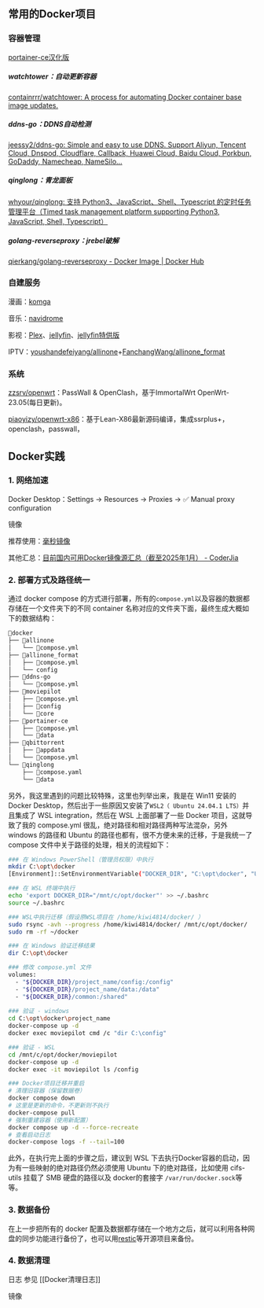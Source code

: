 ## 常用的Docker项目

### 容器管理

[portainer-ce汉化版](https://hub.docker.com/r/6053537/portainer-ce)

##### watchtower：自动更新容器

[containrrr/watchtower: A process for automating Docker container base image updates.](https://github.com/containrrr/watchtower)

##### ddns-go：DDNS自动检测

[jeessy2/ddns-go: Simple and easy to use DDNS. Support Aliyun, Tencent Cloud, Dnspod, Cloudflare, Callback, Huawei Cloud, Baidu Cloud, Porkbun, GoDaddy, Namecheap, NameSilo...](https://github.com/jeessy2/ddns-go)

##### qinglong：青龙面板

[whyour/qinglong: 支持 Python3、JavaScript、Shell、Typescript 的定时任务管理平台（Timed task management platform supporting Python3, JavaScript, Shell, Typescript）](https://github.com/whyour/qinglong)

##### golang-reverseproxy：jrebel破解

[qierkang/golang-reverseproxy - Docker Image | Docker Hub](https://hub.docker.com/r/qierkang/golang-reverseproxy)





### 自建服务

漫画：[komga](https://github.com/gotson/komga)

音乐：[navidrome](https://hub.docker.com/r/deluan/navidrome)

影视：[Plex](https://github.com/plexinc/pms-docker)、[jellyfin](https://hub.docker.com/r/jellyfin/jellyfin/)、[jellyfin特供版](https://hub.docker.com/r/nyanmisaka/jellyfin)

IPTV：[youshandefeiyang/allinone](https://hub.docker.com/r/youshandefeiyang/allinone)+[FanchangWang/allinone_format](https://github.com/FanchangWang/allinone_format)



### 系统

[zzsrv/openwrt](https://hub.docker.com/r/zzsrv/openwrt)：PassWall & OpenClash，基于ImmortalWrt OpenWrt-23.05(每日更新)。

[piaoyizy/openwrt-x86](https://hub.docker.com/r/piaoyizy/openwrt-x86)：基于Lean-X86最新源码编译，集成ssrplus+，openclash，passwall，





## Docker实践

### 1. 网络加速

Docker Desktop：Settings -> Resources -> Proxies -> ✅ Manual proxy configuration

镜像

推荐使用：[毫秒镜像](https://1ms.run/)

其他汇总：[目前国内可用Docker镜像源汇总（截至2025年1月） - CoderJia](https://www.coderjia.cn/archives/dba3f94c-a021-468a-8ac6-e840f85867ea) 

### 2. 部署方式及路径统一

通过 docker compose 的方式进行部署，所有的`compose.yml`以及容器的数据都存储在一个文件夹下的不同 container 名称对应的文件夹下面，最终生成大概如下的数据结构：

```html
📂docker
├── 📂allinone
│   └── 📄compose.yml
├── 📂allinone_format
│   ├── 📄compose.yml
│   └── config
├── 📂ddns-go
│   └── 📄compose.yml
├── 📂moviepilot
│   ├── 📄compose.yml
│   ├── 📂config
│   └── 📂core
├── 📂portainer-ce
│   ├── 📄compose.yml
│   └── 📂data
├── 📂qbittorrent
│   ├── 📂appdata
│   └── 📄compose.yml
└── 📂qinglong
    ├── 📄compose.yaml
    └── 📂data
```

另外，我这里遇到的问题比较特殊，这里也列举出来，我是在 Win11 安装的 Docker Desktop，然后出于一些原因又安装了`WSL2（ Ubuntu 24.04.1 LTS）`并且集成了 WSL integration，然后在 WSL 上面部署了一些 Docker 项目，这就导致了我的 compose.yml 很乱，绝对路径和相对路径两种写法混杂，另外 windows 的路径和 Ubuntu 的路径也都有，很不方便未来的迁移，于是我统一了 compose 文件中关于路径的处理，相关的流程如下：

```bash
### 在 Windows PowerShell（管理员权限）中执行
mkdir C:\opt\docker
[Environment]::SetEnvironmentVariable("DOCKER_DIR", "C:\opt\docker", "User")

### 在 WSL 终端中执行
echo 'export DOCKER_DIR="/mnt/c/opt/docker"' >> ~/.bashrc
source ~/.bashrc

### WSL中执行迁移（假设原WSL项目在 /home/kiwi4814/docker/ ）
sudo rsync -avh --progress /home/kiwi4814/docker/ /mnt/c/opt/docker/
sudo rm -rf ~/docker

### 在 Windows 验证迁移结果
dir C:\opt\docker

### 修改 compose.yml 文件
volumes:
  - "${DOCKER_DIR}/project_name/config:/config"
  - "${DOCKER_DIR}/project_name/data:/data"
  - "${DOCKER_DIR}/common:/shared"
  
### 验证 - windows
cd C:\opt\docker\project_name
docker-compose up -d
docker exec moviepilot cmd /c "dir C:\config"

### 验证 - WSL
cd /mnt/c/opt/docker/moviepilot
docker-compose up -d
docker exec -it moviepilot ls /config

### Docker项目迁移并重启
# 清理旧容器（保留数据卷）
docker compose down
# 这里是更新的命令，不更新则不执行
docker-compose pull
# 强制重建容器（使用新配置）
docker compose up -d --force-recreate
# 查看启动日志
docker-compose logs -f --tail=100
```

此外，在执行完上面的步骤之后，建议到 WSL 下去执行Docker容器的启动，因为有一些映射的绝对路径仍然必须使用 Ubuntu 下的绝对路径，比如使用 cifs-utils 挂载了 SMB 硬盘的路径以及 docker的套接字 `/var/run/docker.sock`等等。

### 3. 数据备份

在上一步把所有的 docker 配置及数据都存储在一个地方之后，就可以利用各种网盘的同步功能进行备份了，也可以用[restic](https://github.com/restic/restic)等开源项目来备份。

### 4. 数据清理

日志
参见 [[Docker清理日志]]

镜像
